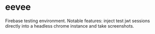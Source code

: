 # eevee
Firebase testing environment. Notable features: inject test jwt sessions directly into a headless chrome instance and take screenshots.
